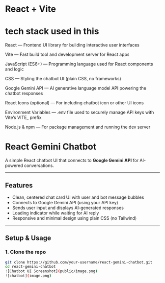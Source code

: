 # React + Vite

# tech stack used in this 
React — Frontend UI library for building interactive user interfaces

Vite — Fast build tool and development server for React apps

JavaScript (ES6+) — Programming language used for React components and logic

CSS — Styling the chatbot UI (plain CSS, no frameworks)

Google Gemini API — AI generative language model API powering the chatbot responses

React Icons (optional) — For including chatbot icon or other UI icons

Environment Variables — .env file used to securely manage API keys with Vite’s VITE_ prefix

Node.js & npm — For package management and running the dev server
# React Gemini Chatbot

A simple React chatbot UI that connects to **Google Gemini API** for AI-powered conversations.

---

## Features

- Clean, centered chat card UI with user and bot message bubbles
- Connects to Google Gemini API (using your API key)
- Sends user input and displays AI-generated responses
- Loading indicator while waiting for AI reply
- Responsive and minimal design using plain CSS (no Tailwind)

---

## Setup & Usage

### 1. Clone the repo

```bash
git clone https://github.com/your-username/react-gemini-chatbot.git
cd react-gemini-chatbot
![Chatbot UI Screenshot](public/image.png)
![chatbot](image.png)